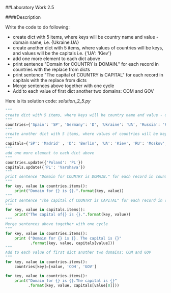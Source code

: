 ##Laboratory Work 2.5

####Description

Write the code to do following: 
* create dict with 5 items, where keys will be country name and value - domain name, i.e. {Ukraine:UA} 
* create another dict with 5 items, where values of countries will be keys, and values will be the capitals i.e. {'UA': 'Kiev'}
* add one more element to each dict above 
* print sentence "Domain for COUNTRY is DOMAIN." for each record in countries with the replace from dicts
* print sentence "The capital of COUNTRY is CAPITAL" for each record in capitals with the replace from dicts 
* Merge sentences above together with one cycle 
* Add to each value of first dict another two domains: COM and GOV

Here is its solution code:
 *solution_2_5.py*
```python
"""
create dict with 5 items, where keys will be country name and value - domain name, i.e. {Ukraine:UA}
"""
countries={'Spain': 'SP', 'Germany': 'D', 'Ukraine': 'UA', 'Russia': 'RU', 'Moldova': 'MD'}
"""
create another dict with 5 items, where values of countries will be keys, and values will be the capitals i.e. {'UA': 'Kiev'}
"""
capitals={'SP': 'Madrid' , 'D': 'Berlin', 'UA': 'Kiev', 'RU': 'Moskov', 'MD': 'Kishinev'}
"""
add one more element to each dict above
"""
countries.update({'Poland': 'PL'})
capitals.update({'PL': 'Varshava'})
"""
print sentence "Domain for COUNTRY is DOMAIN." for each record in countries with the replace from dicts
"""
for key, value in countries.items():
    print("Domain for {} is {}.".format(key, value))
"""
print sentence "The capital of COUNTRY is CAPITAL" for each record in capitals with the replace from dicts
"""
for key, value in capitals.items():
    print("The capital of{} is {}.".format(key, value))
"""
Merge sentences above together with one cycle
"""
for key, value in countries.items():
    print ("Domain for {} is {}. The capital is {}"
           .format(key, value, capitals[value]))
"""
Add to each value of first dict another two domains: COM and GOV
"""
for key, value in countries.items():
    countries[key]=[value, 'COH', 'GOV']

for key, value in countries.items():
    print("Domain for {} is {}.The capital is {}"
          .format(key, value, capitals[value[0]]))
